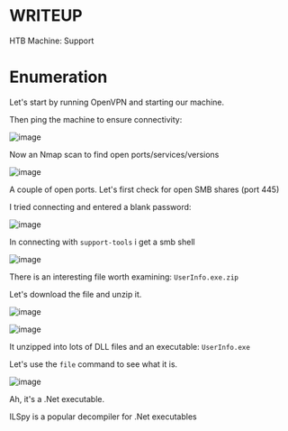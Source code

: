 # WRITEUP

HTB Machine: Support

# Enumeration

Let's start by running OpenVPN and starting our machine.

Then ping the machine to ensure connectivity:

![image](https://github.com/user-attachments/assets/c5c0a7c9-6beb-42d1-91d4-c6d49677b527)

Now an Nmap scan to find open ports/services/versions

![image](https://github.com/user-attachments/assets/e7e8b469-5ce5-4d39-a876-f9b22b54c716)

A couple of open ports. Let's first check for open SMB shares (port 445)

I tried connecting and entered a blank password:

![image](https://github.com/user-attachments/assets/848015ee-1ecc-460d-abda-8c71f0e9b515)

In connecting with `support-tools` i get a smb shell

![image](https://github.com/user-attachments/assets/41108dc2-ee8c-4b55-bc8b-22a49e534df7)

There is an interesting file worth examining: `UserInfo.exe.zip`

Let's download the file and unzip it.

![image](https://github.com/user-attachments/assets/60301f57-ba02-4ab1-8504-1290dfc0279f)

![image](https://github.com/user-attachments/assets/1804bd8d-7fc4-430a-8cb1-8e869c3701ed)

It unzipped into lots of DLL files and an executable: `UserInfo.exe`

Let's use the `file` command to see what it is.

![image](https://github.com/user-attachments/assets/b725fdbd-5827-4e55-8484-6f4d7ccec33c)

Ah, it's a .Net executable.

ILSpy is a popular decompiler for .Net executables
